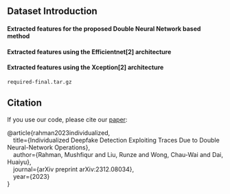 ## Dataset Introduction




#### Extracted features for the proposed Double Neural Network based method

#### Extracted features using the Efficientnet[2] architecture

#### Extracted features using the Xception[2] architecture

```required-final.tar.gz```


## Citation

If you use our code, please cite our <a href="https://arxiv.org/abs/2312.08034">paper</a>:

@article{rahman2023individualized,<br>
  &ensp;&ensp;title={Individualized Deepfake Detection Exploiting Traces Due to Double Neural-Network Operations},<br>
  &ensp;&ensp;author={Rahman, Mushfiqur and Liu, Runze and Wong, Chau-Wai and Dai, Huaiyu},<br>
  &ensp;&ensp;journal={arXiv preprint arXiv:2312.08034},<br>
  &ensp;&ensp;year={2023}<br>
}
